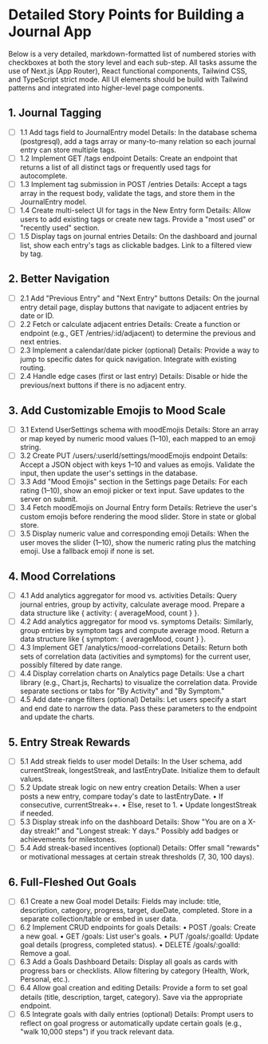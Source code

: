 # Detailed Story Points for Building a Journal App

Below is a very detailed, markdown-formatted list of numbered stories with checkboxes at both the story level and each sub-step. All tasks assume the use of Next.js (App Router), React functional components, Tailwind CSS, and TypeScript strict mode. All UI elements should be build with Tailwind patterns and integrated into higher-level page components.

## 1. Journal Tagging

- [ ] 1.1 Add tags field to JournalEntry model
  Details: In the database schema (postgresql), add a tags array or many-to-many relation so each journal entry can store multiple tags.
- [ ] 1.2 Implement GET /tags endpoint
  Details: Create an endpoint that returns a list of all distinct tags or frequently used tags for autocomplete.
- [ ] 1.3 Implement tag submission in POST /entries
  Details: Accept a tags array in the request body, validate the tags, and store them in the JournalEntry model.
- [ ] 1.4 Create multi-select UI for tags in the New Entry form
  Details: Allow users to add existing tags or create new tags. Provide a "most used" or "recently used" section.
- [ ] 1.5 Display tags on journal entries
  Details: On the dashboard and journal list, show each entry's tags as clickable badges. Link to a filtered view by tag.

## 2. Better Navigation

- [ ] 2.1 Add "Previous Entry" and "Next Entry" buttons
  Details: On the journal entry detail page, display buttons that navigate to adjacent entries by date or ID.
- [ ] 2.2 Fetch or calculate adjacent entries
  Details: Create a function or endpoint (e.g., GET /entries/:id/adjacent) to determine the previous and next entries.
- [ ] 2.3 Implement a calendar/date picker (optional)
  Details: Provide a way to jump to specific dates for quick navigation. Integrate with existing routing.
- [ ] 2.4 Handle edge cases (first or last entry)
  Details: Disable or hide the previous/next buttons if there is no adjacent entry.

## 3. Add Customizable Emojis to Mood Scale

- [ ] 3.1 Extend UserSettings schema with moodEmojis
  Details: Store an array or map keyed by numeric mood values (1–10), each mapped to an emoji string.
- [ ] 3.2 Create PUT /users/:userId/settings/moodEmojis endpoint
  Details: Accept a JSON object with keys 1–10 and values as emojis. Validate the input, then update the user's settings in the database.
- [ ] 3.3 Add "Mood Emojis" section in the Settings page
  Details: For each rating (1–10), show an emoji picker or text input. Save updates to the server on submit.
- [ ] 3.4 Fetch moodEmojis on Journal Entry form
  Details: Retrieve the user's custom emojis before rendering the mood slider. Store in state or global store.
- [ ] 3.5 Display numeric value and corresponding emoji
  Details: When the user moves the slider (1–10), show the numeric rating plus the matching emoji. Use a fallback emoji if none is set.

## 4. Mood Correlations

- [ ] 4.1 Add analytics aggregator for mood vs. activities
  Details: Query journal entries, group by activity, calculate average mood. Prepare a data structure like { activity: { averageMood, count } }.
- [ ] 4.2 Add analytics aggregator for mood vs. symptoms
  Details: Similarly, group entries by symptom tags and compute average mood. Return a data structure like { symptom: { averageMood, count } }.
- [ ] 4.3 Implement GET /analytics/mood-correlations
  Details: Return both sets of correlation data (activities and symptoms) for the current user, possibly filtered by date range.
- [ ] 4.4 Display correlation charts on Analytics page
  Details: Use a chart library (e.g., Chart.js, Recharts) to visualize the correlation data. Provide separate sections or tabs for "By Activity" and "By Symptom."
- [ ] 4.5 Add date-range filters (optional)
  Details: Let users specify a start and end date to narrow the data. Pass these parameters to the endpoint and update the charts.

## 5. Entry Streak Rewards

- [ ] 5.1 Add streak fields to user model
  Details: In the User schema, add currentStreak, longestStreak, and lastEntryDate. Initialize them to default values.
- [ ] 5.2 Update streak logic on new entry creation
  Details: When a user posts a new entry, compare today's date to lastEntryDate.
    •	If consecutive, currentStreak++.
    •	Else, reset to 1.
    •	Update longestStreak if needed.
- [ ] 5.3 Display streak info on the dashboard
  Details: Show "You are on a X-day streak!" and "Longest streak: Y days." Possibly add badges or achievements for milestones.
- [ ] 5.4 Add streak-based incentives (optional)
  Details: Offer small "rewards" or motivational messages at certain streak thresholds (7, 30, 100 days).

## 6. Full-Fleshed Out Goals

- [ ] 6.1 Create a new Goal model
  Details: Fields may include: title, description, category, progress, target, dueDate, completed. Store in a separate collection/table or embed in user data.
- [ ] 6.2 Implement CRUD endpoints for goals
  Details:
    •	POST /goals: Create a new goal.
    •	GET /goals: List user's goals.
    •	PUT /goals/:goalId: Update goal details (progress, completed status).
    •	DELETE /goals/:goalId: Remove a goal.
- [ ] 6.3 Add a Goals Dashboard
  Details: Display all goals as cards with progress bars or checklists. Allow filtering by category (Health, Work, Personal, etc.).
- [ ] 6.4 Allow goal creation and editing
  Details: Provide a form to set goal details (title, description, target, category). Save via the appropriate endpoint.
- [ ] 6.5 Integrate goals with daily entries (optional)
  Details: Prompt users to reflect on goal progress or automatically update certain goals (e.g., "walk 10,000 steps") if you track relevant data.